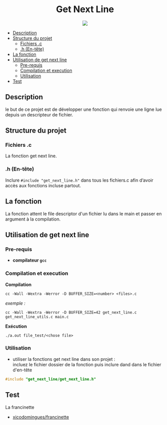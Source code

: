 <h1 align="center">
Get Next Line
</h1> 
<p align="center">
<img src="https://img.shields.io/badge/C-00599C?style=for-the-badge&logo=c&logoColor=white" />
</p>



- [Description](#description)
- [Structure du projet](#structure-du-projet)
  - [Fichiers .c](#fichiers-c)
  - [.h (En-tête)](#h-en-tête)
- [La fonction](#la-fonction)
- [Utilisation de get next line](#utilisation-de-get-next-line)
  - [Pre-requis](#pre-requis)
  - [Compilation et execution](#compilation-et-execution)
  - [Utilisation](#utilisation)
- [Test](#test)


## Description

le but de ce projet est de développer une fonction qui renvoie une ligne
lue depuis un descripteur de fichier.

## Structure du projet
### Fichiers .c

La fonction get next line.

### .h (En-tête)

Inclure `#include "get_next_line.h"` dans tous les fichiers.c afin d’avoir accès aux fonctions incluse partout.

## La fonction
La fonction attent le file descriptor d'un fichier lu dans le main et passer en argument à la compilation.

## Utilisation de get next line

### Pre-requis

* **compilateur `gcc`**

### Compilation et execution
**Compilation**
```shell
cc -Wall -Wextra -Werror -D BUFFER_SIZE=<number> <files>.c
```
_exemple :_
```shell
cc -Wall -Wextra -Werror -D BUFFER_SIZE=42 get_next_line.c get_next_line_utils.c main.c
```

**Exécution**
```shell
./a.out file_test/<chose file>
```

### Utilisation

- utiliser la fonctions get next line dans son projet :  
  incluez le fichier dossier de la fonction 
  puis inclure dand dans le fichier d'en-tête
```C
#include "get_next_line/get_next_line.h"
```


## Test
La francinette
- [ xicodomingues/francinette ](https://github.com/xicodomingues/francinette/)
